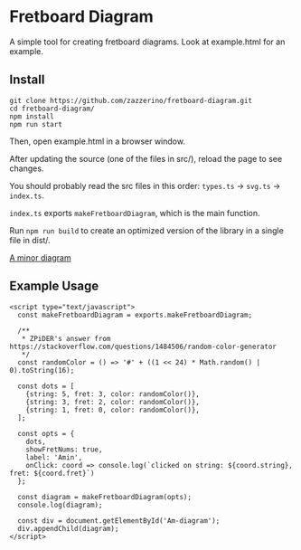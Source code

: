# Fretboard Diagram

A simple tool for creating fretboard diagrams.
Look at example.html for an example.

## Install

```
git clone https://github.com/zazzerino/fretboard-diagram.git
cd fretboard-diagram/
npm install
npm run start
```

Then, open example.html in a browser window.

After updating the source (one of the files in src/), reload the page to see changes.

You should probably read the src files in this order: `types.ts` -> `svg.ts` -> `index.ts`.

`index.ts` exports `makeFretboardDiagram`, which is the main function.

Run `npm run build` to create an optimized version of the library in a single file in dist/.

[A minor diagram](https://github.com/zazzerino/fretboard-diagram/blob/main/fretboard-diagram.png)

## Example Usage

    <script type="text/javascript">
      const makeFretboardDiagram = exports.makeFretboardDiagram;
    
      /**
       * ZPiDER's answer from https://stackoverflow.com/questions/1484506/random-color-generator
       */
      const randomColor = () => '#' + ((1 << 24) * Math.random() | 0).toString(16);
    
      const dots = [
        {string: 5, fret: 3, color: randomColor()},
        {string: 3, fret: 2, color: randomColor()},
        {string: 1, fret: 0, color: randomColor()},
      ];
    
      const opts = {
        dots,
        showFretNums: true,
        label: 'Amin',
        onClick: coord => console.log(`clicked on string: ${coord.string}, fret: ${coord.fret}`)
      };
    
      const diagram = makeFretboardDiagram(opts);
      console.log(diagram);
    
      const div = document.getElementById('Am-diagram');
      div.appendChild(diagram);
    </script>
